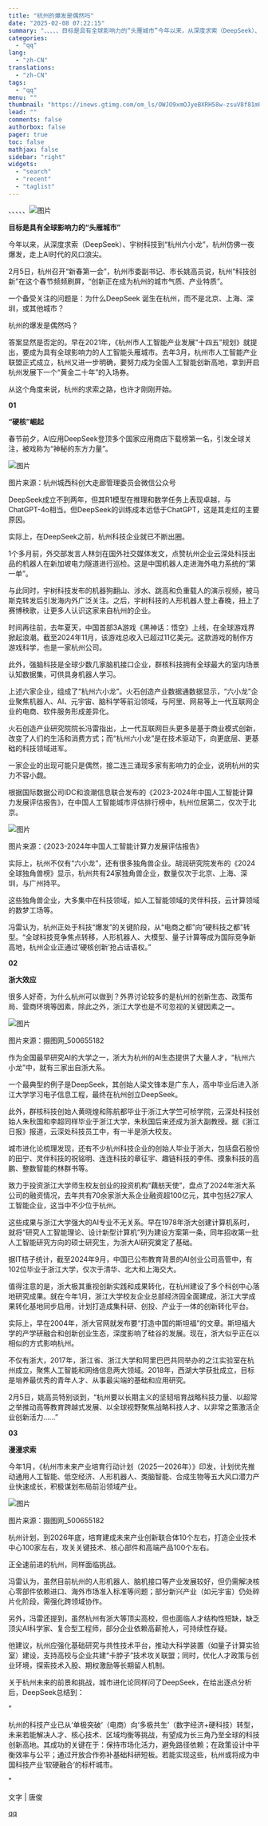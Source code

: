 ```yaml
---
title: "杭州的爆发是偶然吗"
date: "2025-02-08 07:22:15"
summary: "、、、、、目标是具有全球影响力的“头雁城市”今年以来，从深度求索（DeepSeek）、宇树科技到“杭..."
categories:
  - "qq"
lang:
  - "zh-CN"
translations:
  - "zh-CN"
tags:
  - "qq"
menu: ""
thumbnail: "https://inews.gtimg.com/om_ls/OWJO9xmOJyeBXRH58w-zsuV8f81mUc0MhRvrbPbO2vzvAAA_640360/0"
lead: ""
comments: false
authorbox: false
pager: true
toc: false
mathjax: false
sidebar: "right"
widgets:
  - "search"
  - "recent"
  - "taglist"
---
```


、、、、、![图片](https://inews.gtimg.com/om_bt/O-pIQfLP0fWQCgFcR1sJdC5mx5kGIYhCX3EPCKlslBAG8AA/641)

****目标是具有全球影响力的“头雁城市”****

  


今年以来，从深度求索（DeepSeek）、宇树科技到“杭州六小龙”，杭州仿佛一夜爆发，走上AI时代的风口浪尖。

  


2月5日，杭州召开“新春第一会”，杭州市委副书记、市长姚高员说，杭州“科技创新”在这个春节频频刷屏，“创新正在成为杭州的城市气质、产业特质”。

  


一个备受关注的问题是：为什么DeepSeek 诞生在杭州，而不是北京、上海、深圳，或其他城市？

  


杭州的爆发是偶然吗？

  


答案显然是否定的。早在2021年，《杭州市人工智能产业发展“十四五”规划》就提出，要成为具有全球影响力的人工智能头雁城市。去年3月，杭州市人工智能产业联盟正式成立，杭州又进一步明确，要努力成为全国人工智能创新高地，拿到开启杭州发展下一个“黄金二十年”的入场券。

  


从这个角度来说，杭州的求索之路，也许才刚刚开始。

  


**01**

**“硬核”崛起**

  


春节前夕，AI应用DeepSeek登顶多个国家应用商店下载榜第一名，引发全球关注，被戏称为“神秘的东方力量”。

  


![图片](https://inews.gtimg.com/om_bt/Oyk0o3Kc1YOLpfpeUnkh-EnalLmCu8AXCY2agVHpvAy90AA/641)

图片来源：杭州城西科创大走廊管理委员会微信公众号

  


DeepSeek成立不到两年，但其R1模型在推理和数学任务上表现卓越，与ChatGPT-4o相当。但DeepSeek的训练成本远低于ChatGPT，这是其走红的主要原因。

  


实际上，在DeepSeek之前，杭州科技企业就已不断出圈。

  


1个多月前，外交部发言人林剑在国外社交媒体发文，点赞杭州企业云深处科技出品的机器人在新加坡电力隧道进行巡检。这是中国机器人走进海外电力系统的“第一单”。

  


与此同时，宇树科技发布的机器狗翻山、涉水、跳高和负重载人的演示视频，被马斯克转发后引发海内外广泛关注。之后，宇树科技的人形机器人登上春晚，扭上了赛博秧歌，让更多人认识这家来自杭州的企业。

  


时间再往前，去年夏天，中国首部3A游戏《黑神话：悟空》上线，在全球游戏界掀起浪潮。截至2024年11月，该游戏总收入已超过11亿美元。这款游戏的制作方游戏科学，也是一家杭州公司。

  


此外，强脑科技是全球少数几家脑机接口企业，群核科技拥有全球最大的室内场景认知数据集，可供具身机器人学习。

  


上述六家企业，组成了“杭州六小龙”。火石创造产业数据通数据显示，“六小龙”企业聚焦机器人、AI、元宇宙、脑科学等前沿领域，与阿里、网易等上一代互联网企业的电商、软件服务形成差异化。

  


火石创造产业研究院院长冯雷指出，上一代互联网巨头更多是基于商业模式创新，改变了人们的生活和消费方式；而“杭州六小龙”是在技术驱动下，向更底层、更基础的科技领域进军。

  


一家企业的出现可能只是偶然，接二连三涌现多家有影响力的企业，说明杭州的实力不容小觑。

  


根据国际数据公司IDC和浪潮信息联合发布的《2023-2024年中国人工智能计算力发展评估报告》，在中国人工智能城市评估排行榜中，杭州位居第二，仅次于北京。

  


![图片](https://inews.gtimg.com/om_bt/ONASbkZLzKEwl9w4F7Y9HLH5fP8A9YZ4J7tGgovpEragsAA/641)

图片来源：《2023-2024年中国人工智能计算力发展评估报告》

  


实际上，杭州不仅有“六小龙”，还有很多独角兽企业。胡润研究院发布的《2024全球独角兽榜》显示，杭州共有24家独角兽企业，数量仅次于北京、上海、深圳，与广州持平。

  


这些独角兽企业，大多集中在科技领域，如人工智能领域的灵伴科技，云计算领域的数梦工场等。

  


冯雷认为，杭州正处于科技“爆发”的关键阶段，从“电商之都”向“硬科技之都”转型。“全球科技竞争焦点转移，人形机器人、大模型、量子计算等成为国际竞争新高地，杭州企业正通过‘硬核创新’抢占话语权。”

  


**02**

**浙大效应**

  


很多人好奇，为什么杭州可以做到？外界讨论较多的是杭州的创新生态、政策布局、营商环境等因素，除此之外，浙江大学也是不可忽视的关键因素之一。

  


![图片](https://inews.gtimg.com/om_bt/OeJd9kflZBSUWxJTqfNnrTtG5CQHWRyhSnfVEPPGvJdfsAA/641)

图片来源：摄图网\_500655182

  


作为全国最早研究AI的大学之一，浙大为杭州的AI生态提供了大量人才，“杭州六小龙”中，就有三家出自浙大系。

  


一个最典型的例子是DeepSeek，其创始人梁文锋本是广东人，高中毕业后进入浙江大学学习电子信息工程，最终在杭州创立DeepSeek。

  


此外，群核科技创始人黄晓煌和陈航都毕业于浙江大学竺可桢学院，云深处科技创始人朱秋国和李超同样毕业于浙江大学，朱秋国后来还成为浙大副教授。据《浙江日报》报道，云深处科技员工中，有一半是浙大校友。

  


城市进化论梳理发现，还有不少杭州科技企业的创始人毕业于浙大，包括盘石股份的田宁、灵伴科技的祝铭明、连连科技的章征宇、趣链科技的李伟、摸象科技的高鹏、整数智能的林群书等。

  


致力于投资浙江大学师生校友创业的投资机构“藕舫天使”，盘点了2024年浙大系公司的融资情况，去年共有70余家浙大系企业融资超100亿元，其中包括27家人工智能企业，这当中不少位于杭州。

  


这些成果与浙江大学强大的AI专业不无关系。早在1978年浙大创建计算机系时，就将“研究人工智能理论、设计新型计算机”列为建设方案第一条，同年招收第一批人工智能研究方向的硕士研究生，为浙大AI研究奠定了基础。

  


据IT桔子统计，截至2024年9月，中国已公布教育背景的AI创业公司高管中，有102位毕业于浙江大学，仅次于清华、北大和上海交大。

  


值得注意的是，浙大极其重视创新实践和成果转化，在杭州建设了多个科创中心落地研究成果。就在今年1月，浙江大学校友企业总部经济园全面建成，浙江大学成果转化基地同步启用，计划打造成集科研、创投、产业于一体的创新转化平台。

  


实际上，早在2004年，浙大官网就发布要“打造中国的斯坦福”的文章。斯坦福大学的产学研融合和创新创业生态，深度影响了硅谷的发展。现在，浙大似乎正在以相似的方式影响杭州。

  


不仅有浙大，2017年，浙江省、浙江大学和阿里巴巴共同举办的之江实验室在杭州成立，聚焦人工智能和网络信息两大领域。2018年，西湖大学获批成立，目标是培养最优秀的青年人才、从事最尖端的基础和应用研究。

  


2月5日，姚高员特别谈到，“杭州要以长期主义的坚韧培育战略科技力量、以超常之举推动高等教育跨越式发展、以全球视野聚焦战略科技人才、以非常之策激活企业创新活力……”

  


**03**

**漫漫求索**

  


今年1月，《杭州市未来产业培育行动计划（2025—2026年）》印发，计划优先推动通用人工智能、低空经济、人形机器人、类脑智能、合成生物等五大风口潜力产业快速成长，积极谋划布局前沿领域产业。

  


![图片](https://inews.gtimg.com/om_bt/OjoBLRhxKsASzRSJLp2qy6Jc40LgixW9AiKjcHbPVR7ygAA/641)

图片来源：摄图网\_500655182

  


杭州计划，到2026年底，培育建成未来产业创新联合体10个左右，打造企业技术中心100家左右，攻关关键技术、核心部件和高端产品100个左右。

  


正全速前进的杭州，同样面临挑战。

  


冯雷认为，虽然目前杭州的人形机器人、脑机接口等产业发展较好，但仍需解决核心零部件依赖进口、海外市场准入标准等问题；部分新兴产业（如元宇宙）仍处碎片化阶段，需强化跨领域协作。

  


另外，冯雷还提到，虽然杭州有浙大等顶尖高校，但也面临人才结构性短缺，缺乏顶尖AI科学家、复合型工程师，部分企业依赖高薪抢人，可持续性存疑。

  


他建议，杭州应强化基础研究与共性技术平台，推动大科学装置（如量子计算实验室）建设，支持高校与企业共建“卡脖子”技术攻关联盟；同时，优化人才政策与创业环境，探索技术入股、期权激励等长期留人机制。

  


关于杭州未来的前景和挑战，城市进化论同样问了DeepSeek，在给出逐点分析后，DeepSeek总结到：

  


“ 

杭州的科技产业已从‘单极突破’（电商）向‘多极共生’（数字经济+硬科技）转型，未来若能解决人才、核心技术、区域均衡等挑战，有望成为长三角乃至全球的科技创新高地。其成功的关键在于：保持市场化活力，避免路径依赖；在政策设计中平衡效率与公平；通过开放合作弥补基础科研短板。若能实现这些，杭州或将成为中国科技产业‘软硬融合’的标杆城市。

”

  


文字 | 唐俊

[qq](https://new.qq.com/rain/a/20250207A095R800)
